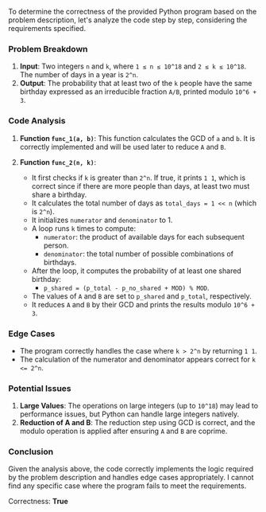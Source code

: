 To determine the correctness of the provided Python program based on the problem description, let's analyze the code step by step, considering the requirements specified.

### Problem Breakdown
1. **Input**: Two integers `n` and `k`, where `1 ≤ n ≤ 10^18` and `2 ≤ k ≤ 10^18`. The number of days in a year is `2^n`.
2. **Output**: The probability that at least two of the `k` people have the same birthday expressed as an irreducible fraction `A/B`, printed modulo `10^6 + 3`.

### Code Analysis
1. **Function `func_1(a, b)`**: This function calculates the GCD of `a` and `b`. It is correctly implemented and will be used later to reduce `A` and `B`.

2. **Function `func_2(n, k)`**:
   - It first checks if `k` is greater than `2^n`. If true, it prints `1 1`, which is correct since if there are more people than days, at least two must share a birthday.
   - It calculates the total number of days as `total_days = 1 << n` (which is `2^n`).
   - It initializes `numerator` and `denominator` to 1.
   - A loop runs `k` times to compute:
     - `numerator`: the product of available days for each subsequent person.
     - `denominator`: the total number of possible combinations of birthdays.
   - After the loop, it computes the probability of at least one shared birthday:
     - `p_shared = (p_total - p_no_shared + MOD) % MOD`.
   - The values of `A` and `B` are set to `p_shared` and `p_total`, respectively.
   - It reduces `A` and `B` by their GCD and prints the results modulo `10^6 + 3`.

### Edge Cases
- The program correctly handles the case where `k > 2^n` by returning `1 1`.
- The calculation of the numerator and denominator appears correct for `k <= 2^n`.

### Potential Issues
1. **Large Values**: The operations on large integers (up to `10^18`) may lead to performance issues, but Python can handle large integers natively.
2. **Reduction of A and B**: The reduction step using GCD is correct, and the modulo operation is applied after ensuring `A` and `B` are coprime.

### Conclusion
Given the analysis above, the code correctly implements the logic required by the problem description and handles edge cases appropriately. I cannot find any specific case where the program fails to meet the requirements.

Correctness: **True**